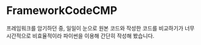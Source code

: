# FrameworkCodeCMP
프레임워크를 암기하던 중, 일일이 눈으로 원본 코드와 작성한 코드를 비교하기가 너무 시간적으로 비효율적이라 파이썬을 이용해 간단히 작성해 봤습니다.
